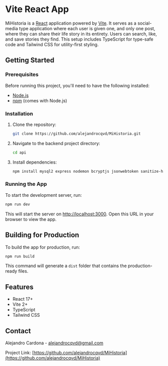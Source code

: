 
# Vite React App

MiHistoria is a [React](https://reactjs.org/) application powered by [Vite](https://vitejs.dev/). It serves as a social-media type application where each user is given one, and only one post, where they can share their life story in its entirety. Users can search, like, and save stories they find. This setup includes TypeScript for type-safe code and Tailwind CSS for utility-first styling.

## Getting Started

### Prerequisites

Before running this project, you'll need to have the following installed:

- [Node.js](https://nodejs.org/)
- [npm](https://www.npmjs.com/) (comes with Node.js)

### Installation

1. Clone the repository:
   ```sh
   git clone https://github.com/alejandrocqvd/MiHistoria.git
   ```
2. Navigate to the backend project directory:
   ```sh
   cd api
   ```
3. Install dependencies:
   ```sh
   npm install mysql2 express nodemon bcryptjs jsonwebtoken sanitize-html jsdom path cookie-parser multer
   ```

### Running the App

To start the development server, run:

```sh
npm run dev
```

This will start the server on [http://localhost:3000](http://localhost:3000). Open this URL in your browser to view the app.

## Building for Production

To build the app for production, run:

```sh
npm run build
```

This command will generate a `dist` folder that contains the production-ready files.

## Features

- React 17+
- Vite 2+
- TypeScript
- Tailwind CSS

## Contact

Alejandro Cardona - alejandrocqvd@gmail.com

Project Link: [https://github.com/alejandrocqvd/MiHistoria](https://github.com/alejandrocqvd/MiHistoria)
